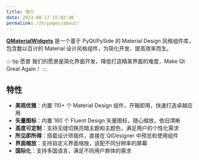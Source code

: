 ```yaml
---
title: 简介
date: 2023-08-17 15:02:30
permalink: /zh/pages/about/
---
```


[**QMaterialWidgets**](https://github.com/zhiyiYo/QMaterialWidgets) 是一个基于 PyQt/PySide 的 Material Design 风格组件库，包含数以百计的 Material 设计风格组件，为简化开发、提高效率而生。

::: tip 愿景
我们的愿景是简化界面开发，降低打造精美界面的难度，Make Qt Great Again！
:::


## 特性
* **美观优雅**：内置 110+ 个 Material Design 组件，开箱即用，快速打造卓越应用
* **矢量图标**：内置 160 个 Fluent Design 矢量图标，随心缩放，依旧清晰
* **高度可定制**：支持无缝切换亮暗主题和主题色，满足用户的个性化需求
* **所见即所得**：搭载设计师插件，直接在 QtDesigner 中预览和使用组件
* **界面缩放**：支持自定义界面缩放，适配不同分辨率的屏幕
* **国际化**：支持多国语言，满足不同用户群体的需求


